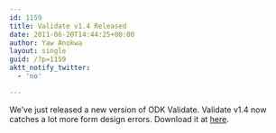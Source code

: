 ```yaml
---
id: 1159
title: Validate v1.4 Released
date: 2011-06-20T14:44:25+00:00
author: Yaw Anokwa
layout: single
guid: /?p=1159
aktt_notify_twitter:
  - 'no'

---
```

We’ve just released a new version of ODK Validate. Validate v1.4 now catches a lot more form design errors. Download it at [here](https://github.com/getodk/validate/releases).
